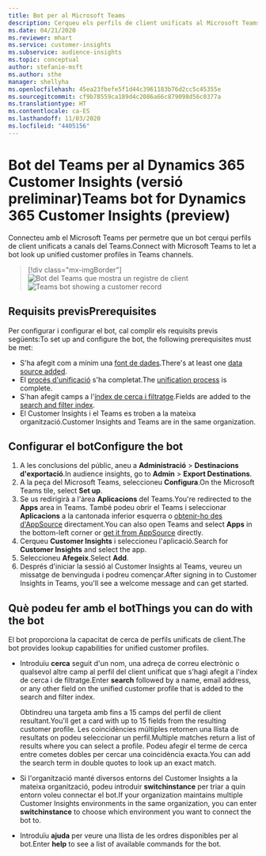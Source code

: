 ```yaml
---
title: Bot per al Microsoft Teams
description: Cerqueu els perfils de client unificats al Microsoft Teams amb l'ajuda d'un bot.
ms.date: 04/21/2020
ms.reviewer: mhart
ms.service: customer-insights
ms.subservice: audience-insights
ms.topic: conceptual
author: stefanie-msft
ms.author: sthe
manager: shellyha
ms.openlocfilehash: 45ea23fbefe5f1d44c3961183b76d2cc5c45355e
ms.sourcegitcommit: cf9b78559ca189d4c2086a66c879098d56c0377a
ms.translationtype: HT
ms.contentlocale: ca-ES
ms.lasthandoff: 11/03/2020
ms.locfileid: "4405156"
---
```

# <a name="teams-bot-for-dynamics-365-customer-insights-preview"></a><span data-ttu-id="28bff-103">Bot del Teams per al Dynamics 365 Customer Insights (versió preliminar)</span><span class="sxs-lookup"><span data-stu-id="28bff-103">Teams bot for Dynamics 365 Customer Insights (preview)</span></span>

<span data-ttu-id="28bff-104">Connecteu amb el Microsoft Teams per permetre que un bot cerqui perfils de client unificats a canals del Teams.</span><span class="sxs-lookup"><span data-stu-id="28bff-104">Connect with Microsoft Teams to let a bot look up unified customer profiles in Teams channels.</span></span>

> [!div class="mx-imgBorder"]
> <span data-ttu-id="28bff-105">![Bot del Teams que mostra un registre de client](media/teams-bot.png "Bot del Teams que mostra un registre de client")</span><span class="sxs-lookup"><span data-stu-id="28bff-105">![Teams bot showing a customer record](media/teams-bot.png "Teams bot showing a customer record")</span></span>

## <a name="prerequisites"></a><span data-ttu-id="28bff-106">Requisits previs</span><span class="sxs-lookup"><span data-stu-id="28bff-106">Prerequisites</span></span>

<span data-ttu-id="28bff-107">Per configurar i configurar el bot, cal complir els requisits previs següents:</span><span class="sxs-lookup"><span data-stu-id="28bff-107">To set up and configure the bot, the following prerequisites must be met:</span></span>

- <span data-ttu-id="28bff-108">S'ha afegit com a mínim una [font de dades](data-sources.md).</span><span class="sxs-lookup"><span data-stu-id="28bff-108">There's at least one [data source added](data-sources.md).</span></span>
- <span data-ttu-id="28bff-109">El [procés d'unificació](data-unification.md) s'ha completat.</span><span class="sxs-lookup"><span data-stu-id="28bff-109">The [unification process](data-unification.md) is complete.</span></span>
- <span data-ttu-id="28bff-110">S'han afegit camps a l'[índex de cerca i filtratge](search-filter-index.md).</span><span class="sxs-lookup"><span data-stu-id="28bff-110">Fields are added to the [search and filter index](search-filter-index.md).</span></span>
- <span data-ttu-id="28bff-111">El Customer Insights i el Teams es troben a la mateixa organització.</span><span class="sxs-lookup"><span data-stu-id="28bff-111">Customer Insights and Teams are in the same organization.</span></span>

## <a name="configure-the-bot"></a><span data-ttu-id="28bff-112">Configurar el bot</span><span class="sxs-lookup"><span data-stu-id="28bff-112">Configure the bot</span></span>

1. <span data-ttu-id="28bff-113">A les conclusions del públic, aneu a **Administració** > **Destinacions d'exportació**.</span><span class="sxs-lookup"><span data-stu-id="28bff-113">In audience insights, go to **Admin** > **Export Destinations**.</span></span>
1. <span data-ttu-id="28bff-114">A la peça del Microsoft Teams, seleccioneu **Configura**.</span><span class="sxs-lookup"><span data-stu-id="28bff-114">On the Microsoft Teams tile, select **Set up**.</span></span>
1. <span data-ttu-id="28bff-115">Se us redirigirà a l'àrea **Aplicacions** del Teams.</span><span class="sxs-lookup"><span data-stu-id="28bff-115">You're redirected to the **Apps** area in Teams.</span></span> <span data-ttu-id="28bff-116">També podeu obrir el Teams i seleccionar **Aplicacions** a la cantonada inferior esquerra o [obtenir-ho des d'AppSource](https://go.microsoft.com/fwlink/?linkid=2124104) directament.</span><span class="sxs-lookup"><span data-stu-id="28bff-116">You can also open Teams and select **Apps** in the bottom-left corner or [get it from AppSource](https://go.microsoft.com/fwlink/?linkid=2124104) directly.</span></span>
1. <span data-ttu-id="28bff-117">Cerqueu **Customer Insights** i seleccioneu l'aplicació.</span><span class="sxs-lookup"><span data-stu-id="28bff-117">Search for **Customer Insights** and select the app.</span></span>
1. <span data-ttu-id="28bff-118">Seleccioneu **Afegeix**.</span><span class="sxs-lookup"><span data-stu-id="28bff-118">Select **Add**.</span></span>
1. <span data-ttu-id="28bff-119">Després d'iniciar la sessió al Customer Insights al Teams, veureu un missatge de benvinguda i podreu començar.</span><span class="sxs-lookup"><span data-stu-id="28bff-119">After signing in to Customer Insights in Teams, you'll see a welcome message and can get started.</span></span>

## <a name="things-you-can-do-with-the-bot"></a><span data-ttu-id="28bff-120">Què podeu fer amb el bot</span><span class="sxs-lookup"><span data-stu-id="28bff-120">Things you can do with the bot</span></span>

<span data-ttu-id="28bff-121">El bot proporciona la capacitat de cerca de perfils unificats de client.</span><span class="sxs-lookup"><span data-stu-id="28bff-121">The bot provides lookup capabilities for unified customer profiles.</span></span>

- <span data-ttu-id="28bff-122">Introduïu **cerca** seguit d'un nom, una adreça de correu electrònic o qualsevol altre camp al perfil del client unificat que s'hagi afegit a l'índex de cerca i de filtratge.</span><span class="sxs-lookup"><span data-stu-id="28bff-122">Enter **search** followed by a name, email address, or any other field on the unified customer profile that is added to the search and filter index.</span></span>

  <span data-ttu-id="28bff-123">Obtindreu una targeta amb fins a 15 camps del perfil de client resultant.</span><span class="sxs-lookup"><span data-stu-id="28bff-123">You'll get a card with up to 15 fields from the resulting customer profile.</span></span> <span data-ttu-id="28bff-124">Les coincidències múltiples retornen una llista de resultats on podeu seleccionar un perfil.</span><span class="sxs-lookup"><span data-stu-id="28bff-124">Multiple matches return a list of results where you can select a profile.</span></span> <span data-ttu-id="28bff-125">Podeu afegir el terme de cerca entre cometes dobles per cercar una coincidència exacta.</span><span class="sxs-lookup"><span data-stu-id="28bff-125">You can add the search term in double quotes to look up an exact match.</span></span>

- <span data-ttu-id="28bff-126">Si l'organització manté diversos entorns del Customer Insights a la mateixa organització, podeu introduir **switchinstance** per triar a quin entorn voleu connectar el bot.</span><span class="sxs-lookup"><span data-stu-id="28bff-126">If your organization maintains multiple Customer Insights environments in the same organization, you can enter **switchinstance** to choose which environment you want to connect the bot to.</span></span>

- <span data-ttu-id="28bff-127">Introduïu **ajuda** per veure una llista de les ordres disponibles per al bot.</span><span class="sxs-lookup"><span data-stu-id="28bff-127">Enter **help** to see a list of available commands for the bot.</span></span>  

